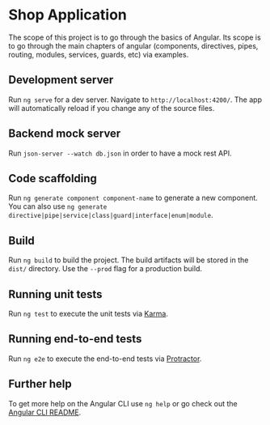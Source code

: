 # Shop Application

The scope of this project is to go through the basics of Angular. Its scope is to go through the main chapters of angular (components, directives, pipes, routing, modules, services, guards, etc) via examples.   

## Development server

Run `ng serve` for a dev server. Navigate to `http://localhost:4200/`. The app will automatically reload if you change any of the source files.

## Backend mock server
Run `json-server --watch db.json` in order to have a mock rest API. 

## Code scaffolding

Run `ng generate component component-name` to generate a new component. You can also use `ng generate directive|pipe|service|class|guard|interface|enum|module`.

## Build

Run `ng build` to build the project. The build artifacts will be stored in the `dist/` directory. Use the `--prod` flag for a production build.

## Running unit tests

Run `ng test` to execute the unit tests via [Karma](https://karma-runner.github.io).

## Running end-to-end tests

Run `ng e2e` to execute the end-to-end tests via [Protractor](http://www.protractortest.org/).

## Further help

To get more help on the Angular CLI use `ng help` or go check out the [Angular CLI README](https://github.com/angular/angular-cli/blob/master/README.md).
